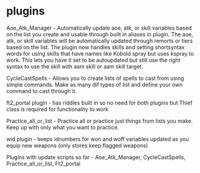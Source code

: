 # plugins

Aoe_Atk_Manager -  Automatically update aoe, atk, or skill variables based on the list you create and usable through built in aliases in plugin. The aoe, atk, or skill variables will be automatically updated through remorts or tiers based on the list. The plugin now handles skills and setting shortsyntax words for using skills that have names like Kobold spray but uses kspray to work. This lets you have it set to be autoupdated but still use the right syntax to use the skill with aam skill or aam skill target.

CycleCastSpells - Allows you to create lists of spells to cast from using simple commands. Make as many dif types of list and define your own command to cast through it.

ft2_portal plugin - has riddles built in so no need for both plugins but Thief class is required for functionality to work                                                       

Practice_all_or_list - Practice all or practice just things from lists you make. Keep up with only what you want to practice.

wid plugin - keeps idnumbers for won and woff variables updated as you equip new weapons (only stores keep flagged weapons)

Plugins with update scripts so far - Aoe_Atk_Manager, CycleCastSpells, Practice_all_or_list, Ft2_portal

